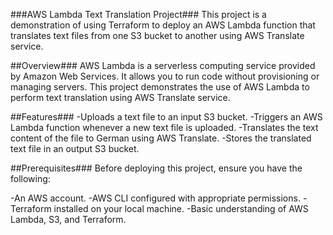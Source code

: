 ###AWS Lambda Text Translation Project###
This project is a demonstration of using Terraform to deploy an AWS Lambda function that translates text files from one S3 bucket to another using AWS Translate service.

##Overview###
AWS Lambda is a serverless computing service provided by Amazon Web Services. It allows you to run code without provisioning or managing servers. This project demonstrates the use of AWS Lambda to perform text translation using AWS Translate service.

##Features###
-Uploads a text file to an input S3 bucket.
-Triggers an AWS Lambda function whenever a new text file is uploaded.
-Translates the text content of the file to German using AWS Translate.
-Stores the translated text file in an output S3 bucket.

##Prerequisites###
Before deploying this project, ensure you have the following:

-An AWS account.
-AWS CLI configured with appropriate permissions.
-Terraform installed on your local machine.
-Basic understanding of AWS Lambda, S3, and Terraform.
